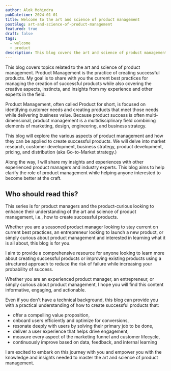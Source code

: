 ```yaml
---
author: Alok Mohindra
pubDatetime: 2024-01-01
title: Welcome to the art and science of product management
postSlug: art-and-science-of-product-management
featured: true
draft: false
tags:
  - welcome
  - product
description: This blog covers the art and science of product management as practiced by companies pursuing a product-led growth strategy
---
```


This blog covers topics related to the art and science of product management. Product Management is the practice of creating successful products. My goal is to share with you the current best practices for managing the creation of successful products while also covering the creative aspects, instincts, and insights from my experience and other experts in the field.

Product Management, often called Product for short, is focused on identifying customer needs and creating products that meet those needs while delivering business value. Because product success is often multi-dimensional, product management is a multidisciplinary field combining elements of marketing, design, engineering, and business strategy. 

This blog will explore the various aspects of product management and how they can be applied to create successful products. We will delve into market research, customer development, business strategy, product development, pricing, and distribution (aka Go-to-Market strategy.)

Along the way, I will share my insights and experiences with other experienced product managers and industry experts. This blog aims to help clarify the role of product management while helping anyone interested to become better at the craft.

## Who should read this?

This series is for product managers and the product-curious looking to enhance their understanding of the art and science of product management, i.e., how to create successful products. 

Whether you are a seasoned product manager looking to stay current on current best practices, an entrepreneur looking to launch a new product, or simply curious about product management and interested in learning what it is all about, this blog is for you.

I aim to provide a comprehensive resource for anyone looking to learn more about creating successful products or improving existing products using a structured approach to reduce the risk of failure while increasing your probability of success.

Whether you are an experienced product manager, an entrepreneur, or simply curious about product management,  I hope you will find this content informative, engaging, and actionable.

Even if you don't have a technical background, this blog can provide you with a practical understanding of how to create successful products that:
* offer a compelling value proposition,
* onboard users efficiently and optimize for conversions,
* resonate deeply with users by solving their primary job to be done, 
* deliver a user experience that helps drive engagement,  
* measure every aspect of the marketing funnel and customer lifecycle,
* continuously improve based on data, feedback, and internal learning

I am excited to embark on this journey with you and empower you with the knowledge and insights needed to master the art and science of product management. 